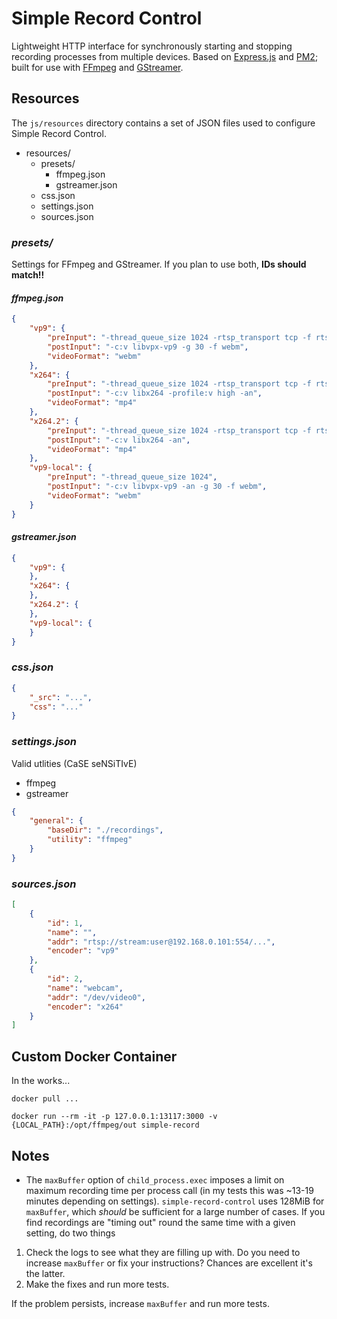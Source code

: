 # Simple Record Control
Lightweight HTTP interface for synchronously starting and stopping recording processes from multiple devices. Based on [Express.js](https://expressjs.com/) and [PM2](http://pm2.keymetrics.io/); built for use with [FFmpeg](https://ffmpeg.org/) and [GStreamer](https://gstreamer.freedesktop.org/).

## Resources
The `js/resources` directory contains a set of JSON files used to configure Simple Record Control.

- resources/
    - presets/
        - ffmpeg.json
        - gstreamer.json
    - css.json
    - settings.json
    - sources.json

### *presets/*
Settings for FFmpeg and GStreamer. If you plan to use both, **IDs should match!!**

#### *ffmpeg.json*
```json
{
    "vp9": {
        "preInput": "-thread_queue_size 1024 -rtsp_transport tcp -f rtsp -r 25",
        "postInput": "-c:v libvpx-vp9 -g 30 -f webm",
        "videoFormat": "webm"
    },
    "x264": {
        "preInput": "-thread_queue_size 1024 -rtsp_transport tcp -f rtsp -r 25",
        "postInput": "-c:v libx264 -profile:v high -an",
        "videoFormat": "mp4"
    },
    "x264.2": {
        "preInput": "-thread_queue_size 1024 -rtsp_transport tcp -f rtsp",
        "postInput": "-c:v libx264 -an",
        "videoFormat": "mp4"
    },
    "vp9-local": {
        "preInput": "-thread_queue_size 1024",
        "postInput": "-c:v libvpx-vp9 -an -g 30 -f webm",
        "videoFormat": "webm"
    }
}
```

#### *gstreamer.json*
```json
{
    "vp9": {
    },
    "x264": {
    },
    "x264.2": {
    },
    "vp9-local": {
    }
}
```

### *css.json*
```json
{
    "_src": "...",
    "css": "..."
}
```

### *settings.json*
Valid utlities (CaSE seNSiTIvE)
- ffmpeg
- gstreamer

```json
{
    "general": {
        "baseDir": "./recordings",
        "utility": "ffmpeg"
    }
}
```

### *sources.json*
```json
[
    {
        "id": 1,
        "name": "",
        "addr": "rtsp://stream:user@192.168.0.101:554/...",
        "encoder": "vp9"
    },
    {
        "id": 2,
        "name": "webcam",
        "addr": "/dev/video0",
        "encoder": "x264"
    }
]
```

## Custom Docker Container
In the works...
```docker
docker pull ...

docker run --rm -it -p 127.0.0.1:13117:3000 -v {LOCAL_PATH}:/opt/ffmpeg/out simple-record
```

## Notes
- The `maxBuffer` option of `child_process.exec` imposes a limit on maximum recording time per process call (in my tests this was ~13-19 minutes depending on settings). `simple-record-control` uses 128MiB for `maxBuffer`, which *should* be sufficient for a large number of cases. If you find recordings are "timing out" round the same time with a given setting, do two things

1. Check the logs to see what they are filling up with. Do you need to increase `maxBuffer` or fix your instructions? Chances are excellent it's the latter.
2. Make the fixes and run more tests.

If the problem persists, increase `maxBuffer` and run more tests.